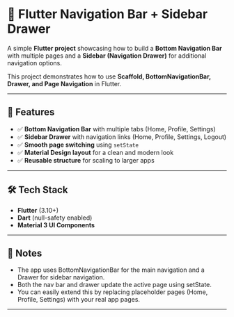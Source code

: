 # 🧭 Flutter Navigation Bar + Sidebar Drawer

A simple **Flutter project** showcasing how to build a **Bottom Navigation Bar** with multiple pages and a **Sidebar (Navigation Drawer)** for additional navigation options.  

This project demonstrates how to use **Scaffold, BottomNavigationBar, Drawer, and Page Navigation** in Flutter.

---

## 🚀 Features

- ✅ **Bottom Navigation Bar** with multiple tabs (Home, Profile, Settings)  
- ✅ **Sidebar Drawer** with navigation links (Home, Profile, Settings, Logout)  
- ✅ **Smooth page switching** using `setState`  
- ✅ **Material Design layout** for a clean and modern look  
- ✅ **Reusable structure** for scaling to larger apps  

---

## 🛠️ Tech Stack

- **Flutter** (3.10+)  
- **Dart** (null-safety enabled)  
- **Material 3 UI Components**

---

## 📌 Notes

- The app uses BottomNavigationBar for the main navigation and a Drawer for sidebar navigation.
- Both the nav bar and drawer update the active page using setState.
- You can easily extend this by replacing placeholder pages (Home, Profile, Settings) with your real app pages.

___
